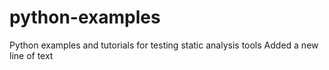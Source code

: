 # python-examples
Python examples and tutorials for testing static analysis tools
Added a new line of text
